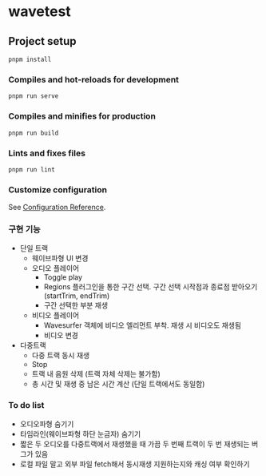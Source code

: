 # wavetest

## Project setup

```
pnpm install
```

### Compiles and hot-reloads for development

```
pnpm run serve
```

### Compiles and minifies for production

```
pnpm run build
```

### Lints and fixes files

```
pnpm run lint
```

### Customize configuration

See [Configuration Reference](https://cli.vuejs.org/config/).

### 구현 기능

- 단일 트랙
  - 웨이브파형 UI 변경
  - 오디오 플레이어
    - Toggle play
    - Regions 플러그인을 통한 구간 선택. 구간 선택 시작점과 종료점 받아오기 (startTrim, endTrim)
    - 구간 선택한 부분 재생
  - 비디오 플레이어
    - Wavesurfer 객체에 비디오 엘리먼트 부착. 재생 시 비디오도 재생됨
    - 비디오 변경
- 다중트랙
  - 다중 트랙 동시 재생
  - Stop
  - 트랙 내 음원 삭제 (트랙 자체 삭제는 불가함)
  - 총 시간 및 재생 중 남은 시간 계산 (단일 트랙에서도 동일함)

### To do list

- 오디오파형 숨기기
- 타임라인(웨이브파형 하단 눈금자) 숨기기
- 짧은 두 오디오를 다중트랙에서 재생했을 때 가끔 두 번째 트랙이 두 번 재생되는 버그가 있음
- 로컬 파일 말고 외부 파일 fetch해서 동시재생 지원하는지와 캐싱 여부 확인하기
